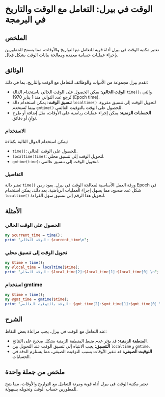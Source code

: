 <!--
Meta Description: # الوقت في بيرل: التعامل مع الوقت والتاريخ في البرمجة ## الملخص تعتبر مكتبة الوقت في بيرل أداة قوية للتعامل مع التواريخ والأوقات، مما يسمح للمطورين بإ...
Meta Keywords: الوقت, time, تنسيق, بيرل, على
-->

# الوقت في بيرل: التعامل مع الوقت والتاريخ في البرمجة

## الملخص
تعتبر مكتبة الوقت في بيرل أداة قوية للتعامل مع التواريخ والأوقات، مما يسمح للمطورين بإجراء عمليات حسابية معقدة ومعالجة بيانات الوقت بشكل فعال.

## الوثائق
تقدم بيرل مجموعة من الأدوات والوظائف للتعامل مع الوقت والتاريخ، بما في ذلك:
- **الوقت الحالي:** يمكن الحصول على الوقت الحالي باستخدام الدالة `time()`، والتي تُرجع عدد الثواني منذ 1 يناير 1970 (Epoch time).
- **تنسيق الوقت:** يمكن استخدام دالة `localtime()` لتحويل الوقت إلى تنسيق مقروء، بينما تُستخدم `gmtime()` للحصول على الوقت بالتوقيت العالمي.
- **الحسابات الزمنية:** يمكن إجراء عمليات رياضية على الأوقات، مثل إضافة أو طرح ثوانٍ أو دقائق.

### الاستخدام
يمكن استخدام الدوال التالية بكفاءة:
- `time()`: للحصول على الوقت الحالي.
- `localtime(time)`: لتحويل الوقت إلى تنسيق محلي.
- `gmtime(time)`: لتحويل الوقت إلى تنسيق عالمي.

### التفاصيل
تعتبر دالة `time()` ورقة العمل الأساسية لمعالجة الوقت في بيرل. يعود زمن Epoch في شكل عدد صحيح، مما يسهل إجراء العمليات الرياضية. بعد ذلك، يمكن استخدام `localtime()` لتحويل هذا الرقم إلى تنسيق سهل القراءة. 

## الأمثلة
### الحصول على الوقت الحالي
```perl
my $current_time = time();
print "الوقت الحالي: $current_time\n";
```

### تحويل الوقت إلى تنسيق محلي
```perl
my $time = time();
my @local_time = localtime($time);
print "الوقت المحلي: $local_time[2]:$local_time[1]:$local_time[0] \n";
```

### استخدام gmtime
```perl
my $time = time();
my @gmt_time = gmtime($time);
print "الوقت بالتوقيت العالمي: $gmt_time[2]:$gmt_time[1]:$gmt_time[0] \n";
```

## الشرح
عند التعامل مع الوقت في بيرل، يجب مراعاة بعض النقاط:
- **المنطقة الزمنية:** قد يؤثر عدم ضبط المنطقة الزمنية بشكل صحيح على النتائج.
- **التنسيق:** يجب الانتباه إلى تنسيق الوقت عند التحويل بين `localtime` و `gmtime`.
- **التوقيت الصيفي:** قد تتغير الأوقات بسبب التوقيت الصيفي، مما يستلزم الدقة في الحسابات.

## ملخص من جملة واحدة
تعتبر مكتبة الوقت في بيرل أداة قوية ومرنة للتعامل مع التواريخ والأوقات، مما يتيح للمطورين حساب الوقت وتحويله بسهولة.